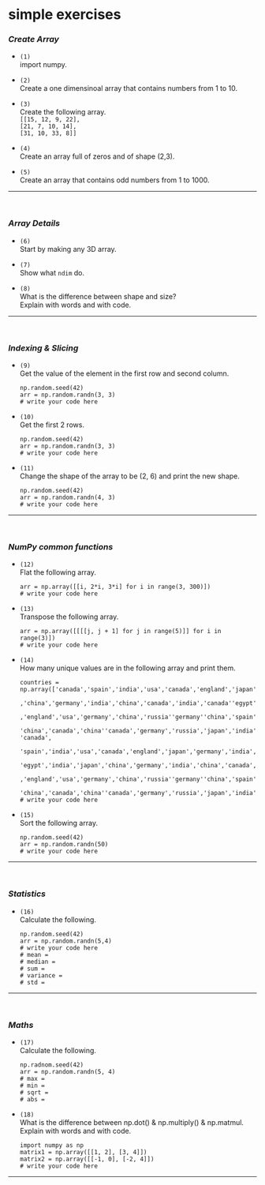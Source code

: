 # simple exercises

### _Create Array_

- `(1)`<br>
    import numpy.<br>

- `(2)`<br>
    Create a one dimensinoal array that contains numbers from 1 to 10.<br>

- `(3)`<br>
    Create the following array.<br>
    `[[15, 12, 9, 22],`<br>
    `[21, 7, 10, 14], `<br>
    `[31, 10, 33, 8]] `<br>

- `(4)`<br>
    Create an array full of zeros and of shape (2,3).

- `(5)`<br>
    Create an array that contains odd numbers from 1 to 1000.

---

<br>

### _Array Details_

- `(6)`<br>
    Start by making any 3D array.<br>

- `(7)`<br> 
    Show what `ndim` do.<br>

- `(8)`<br> 
    What is the difference between shape and size?<br>
    Explain with words and with code.<br>

---

<br>

### _Indexing & Slicing_

- `(9)`<br>
    Get the value of the element in the first row and second column.<br>

    ```
    np.random.seed(42)
    arr = np.random.randn(3, 3)
    # write your code here
    ```

- `(10)`<br>
    Get the first 2 rows.<br>

    ```
    np.random.seed(42)
    arr = np.random.randn(3, 3)
    # write your code here

    ```

- `(11)`<br>
    Change the shape of the array to be (2, 6) and print the new shape.<br>

    ```
    np.random.seed(42)
    arr = np.random.randn(4, 3)
    # write your code here
    ```

---

<br>

### _NumPy common functions_

- `(12)`<br> 
    Flat the following array.<br>

    ```
    arr = np.array([[i, 2*i, 3*i] for i in range(3, 300)])
    # write your code here
    ```

- `(13)`<br>
     Transpose the following array.<br>
     
     ```
     arr = np.array([[[[j, j + 1] for j in range(5)]] for i in range(3)])
    # write your code here
    ```

- `(14)`<br>
     How many unique values are in the following array and print them.<br>

     ```
     countries = np.array(['canada','spain','india','usa','canada','england','japan','germany','india','england','egypt','england','japan','egypt','india','japan'
                     ,'china','germany','india','china','canada','india','canada''egypt','china','germany','japan','russia'
                    ,'england','usa','germany','china','russia''germany''china','spain''spain','canada','germany','spain',
                    'china','canada','china''canada','germany','russia','japan','india','russia','egypt', 'canada',
                    'spain','india','usa','canada','england','japan','germany','india','england','egypt','england','japan',
                    'egypt','india','japan','china','germany','india','china','canada','india','canada''egypt','china','germany','japan','russia'
                      ,'england','usa','germany','china','russia''germany''china','spain''spain','canada','germany','spain',
                      'china','canada','china''canada','germany','russia','japan','india','russia','egypt'])
    # write your code here
    ```

- `(15)`<br> 
    Sort the following array.<br>
    
    ```
    np.random.seed(42)
    arr = np.random.randn(50)
    # write your code here
    ```

---

<br>

### _Statistics_

- `(16)`<br> Calculate the following.<br>

    ```
    np.random.seed(42)
    arr = np.random.randn(5,4)
    # write your code here
    # mean = 
    # median = 
    # sum =
    # variance = 
    # std = 
    ```

---

<br>

### _Maths_

- `(17)`<br>
     Calculate the following.<br>

     ```
     np.radnom.seed(42)
    arr = np.random.randn(5, 4)
    # max = 
    # min = 
    # sqrt = 
    # abs = 
    ```

- `(18)`<br>
    What is the difference between np.dot() & np.multiply() & np.matmul.<br>
    Explain with words and with code.<br>

    ```
    import numpy as np
    matrix1 = np.array([[1, 2], [3, 4]])
    matrix2 = np.array([[-1, 0], [-2, 4]])
    # write your code here
    ```

---
